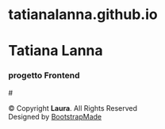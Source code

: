 # tatianalanna.github.io
# Tatiana Lanna
### progetto Frontend
#<div class="copyright">
        &copy; Copyright <strong><span>Laura</span></strong>. All Rights Reserved
      </div>
      <div class="credits">
        <!-- All the links in the footer should remain intact. -->
        <!-- You can delete the links only if you purchased the pro version. -->
        <!-- Licensing information: https://bootstrapmade.com/license/ -->
        <!-- Purchase the pro version with working PHP/AJAX contact form: https://bootstrapmade.com/laura-free-creative-bootstrap-theme/ -->
        Designed by <a href="https://bootstrapmade.com/">BootstrapMade</a>
      </div>
    </div>